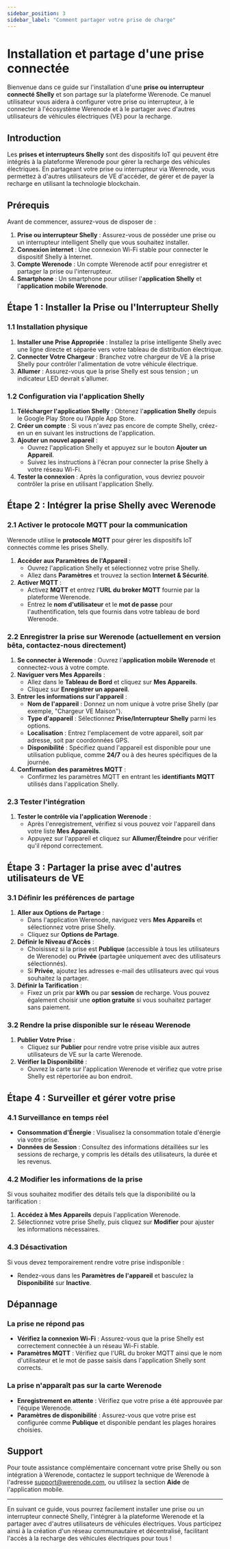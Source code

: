```yaml
---
sidebar_position: 3
sidebar_label: "Comment partager votre prise de charge"
---
```


# Installation et partage d'une prise connectée

Bienvenue dans ce guide sur l'installation d'une **prise ou interrupteur connecté Shelly** et son partage sur la plateforme Werenode. Ce manuel utilisateur vous aidera à configurer votre prise ou interrupteur, à le connecter à l'écosystème Werenode et à le partager avec d'autres utilisateurs de véhicules électriques (VE) pour la recharge.

## Introduction

Les **prises et interrupteurs Shelly** sont des dispositifs IoT qui peuvent être intégrés à la plateforme Werenode pour gérer la recharge des véhicules électriques. En partageant votre prise ou interrupteur via Werenode, vous permettez à d'autres utilisateurs de VE d'accéder, de gérer et de payer la recharge en utilisant la technologie blockchain.

## Prérequis

Avant de commencer, assurez-vous de disposer de :

1. **Prise ou interrupteur Shelly** : Assurez-vous de posséder une prise ou un interrupteur intelligent Shelly que vous souhaitez installer.
2. **Connexion internet** : Une connexion Wi-Fi stable pour connecter le dispositif Shelly à Internet.
3. **Compte Werenode** : Un compte Werenode actif pour enregistrer et partager la prise ou l'interrupteur.
4. **Smartphone** : Un smartphone pour utiliser l'**application Shelly** et l'**application mobile Werenode**.

## Étape 1 : Installer la Prise ou l'Interrupteur Shelly

### 1.1 Installation physique

1. **Installer une Prise Appropriée** : Installez la prise intelligente Shelly avec une ligne directe et séparée vers votre tableau de distribution électrique.
2. **Connecter Votre Chargeur** : Branchez votre chargeur de VE à la prise Shelly pour contrôler l'alimentation de votre véhicule électrique.
3. **Allumer** : Assurez-vous que la prise Shelly est sous tension ; un indicateur LED devrait s'allumer.

### 1.2 Configuration via l'application Shelly

1. **Télécharger l'application Shelly** : Obtenez l'**application Shelly** depuis le Google Play Store ou l'Apple App Store.
2. **Créer un compte** : Si vous n'avez pas encore de compte Shelly, créez-en un en suivant les instructions de l'application.
3. **Ajouter un nouvel appareil** :
   - Ouvrez l'application Shelly et appuyez sur le bouton **Ajouter un Appareil**.
   - Suivez les instructions à l'écran pour connecter la prise Shelly à votre réseau Wi-Fi.
4. **Tester la connexion** : Après la configuration, vous devriez pouvoir contrôler la prise en utilisant l'application Shelly.

## Étape 2 : Intégrer la prise Shelly avec Werenode

### 2.1 Activer le protocole MQTT pour la communication

Werenode utilise le **protocole MQTT** pour gérer les dispositifs IoT connectés comme les prises Shelly.

1. **Accéder aux Paramètres de l'Appareil** :
   - Ouvrez l'application Shelly et sélectionnez votre prise Shelly.
   - Allez dans **Paramètres** et trouvez la section **Internet & Sécurité**.
2. **Activer MQTT** :
   - Activez **MQTT** et entrez l'**URL du broker MQTT** fournie par la plateforme Werenode.
   - Entrez le **nom d'utilisateur** et le **mot de passe** pour l'authentification, tels que fournis dans votre tableau de bord Werenode.

### 2.2 Enregistrer la prise sur Werenode (actuellement en version bêta, contactez-nous directement)

1. **Se connecter à Werenode** : Ouvrez l'**application mobile Werenode** et connectez-vous à votre compte.
2. **Naviguer vers Mes Appareils** :
   - Allez dans le **Tableau de Bord** et cliquez sur **Mes Appareils**.
   - Cliquez sur **Enregistrer un appareil**.
3. **Entrer les informations sur l'appareil** :
   - **Nom de l'appareil** : Donnez un nom unique à votre prise Shelly (par exemple, "Chargeur VE Maison").
   - **Type d'appareil** : Sélectionnez **Prise/Interrupteur Shelly** parmi les options.
   - **Localisation** : Entrez l'emplacement de votre appareil, soit par adresse, soit par coordonnées GPS.
   - **Disponibilité** : Spécifiez quand l'appareil est disponible pour une utilisation publique, comme **24/7** ou à des heures spécifiques de la journée.
4. **Confirmation des paramètres MQTT** :
   - Confirmez les paramètres MQTT en entrant les **identifiants MQTT** utilisés dans l'application Shelly.

### 2.3 Tester l'intégration

1. **Tester le contrôle via l'application Werenode** :
   - Après l'enregistrement, vérifiez si vous pouvez voir l'appareil dans votre liste **Mes Appareils**.
   - Appuyez sur l'appareil et cliquez sur **Allumer/Éteindre** pour vérifier qu'il répond correctement.

## Étape 3 : Partager la prise avec d'autres utilisateurs de VE

### 3.1 Définir les préférences de partage

1. **Aller aux Options de Partage** :
   - Dans l'application Werenode, naviguez vers **Mes Appareils** et sélectionnez votre prise Shelly.
   - Cliquez sur **Options de Partage**.
2. **Définir le Niveau d'Accès** :
   - Choisissez si la prise est **Publique** (accessible à tous les utilisateurs de Werenode) ou **Privée** (partagée uniquement avec des utilisateurs sélectionnés).
   - Si **Privée**, ajoutez les adresses e-mail des utilisateurs avec qui vous souhaitez la partager.
3. **Définir la Tarification** :
   - Fixez un prix par **kWh** ou par **session** de recharge. Vous pouvez également choisir une **option gratuite** si vous souhaitez partager sans paiement.

### 3.2 Rendre la prise disponible sur le réseau Werenode

1. **Publier Votre Prise** :
   - Cliquez sur **Publier** pour rendre votre prise visible aux autres utilisateurs de VE sur la carte Werenode.
2. **Vérifier la Disponibilité** :
   - Ouvrez la carte sur l'application Werenode et vérifiez que votre prise Shelly est répertoriée au bon endroit.

## Étape 4 : Surveiller et gérer votre prise

### 4.1 Surveillance en temps réel

- **Consommation d'Énergie** : Visualisez la consommation totale d'énergie via votre prise.
- **Données de Session** : Consultez des informations détaillées sur les sessions de recharge, y compris les détails des utilisateurs, la durée et les revenus.

### 4.2 Modifier les informations de la prise

Si vous souhaitez modifier des détails tels que la disponibilité ou la tarification :

1. **Accédez à Mes Appareils** depuis l'application Werenode.
2. Sélectionnez votre prise Shelly, puis cliquez sur **Modifier** pour ajuster les informations nécessaires.

### 4.3 Désactivation

Si vous devez temporairement rendre votre prise indisponible :

- Rendez-vous dans les **Paramètres de l'appareil** et basculez la **Disponibilité** sur **Inactive**.

## Dépannage

### La prise ne répond pas

- **Vérifiez la connexion Wi-Fi** : Assurez-vous que la prise Shelly est correctement connectée à un réseau Wi-Fi stable.
- **Paramètres MQTT** : Vérifiez que l'URL du broker MQTT ainsi que le nom d'utilisateur et le mot de passe saisis dans l'application Shelly sont corrects.

### La prise n'apparaît pas sur la carte Werenode

- **Enregistrement en attente** : Vérifiez que votre prise a été approuvée par l'équipe Werenode.
- **Paramètres de disponibilité** : Assurez-vous que votre prise est configurée comme **Publique** et disponible pendant les plages horaires choisies.

## Support

Pour toute assistance complémentaire concernant votre prise Shelly ou son intégration à Werenode, contactez le support technique de Werenode à l'adresse [support@werenode.com](mailto:support@werenode.com), ou utilisez la section **Aide** de l'application mobile.

---

En suivant ce guide, vous pourrez facilement installer une prise ou un interrupteur connecté Shelly, l'intégrer à la plateforme Werenode et la partager avec d'autres utilisateurs de véhicules électriques. Vous participez ainsi à la création d'un réseau communautaire et décentralisé, facilitant l'accès à la recharge des véhicules électriques pour tous !
 
